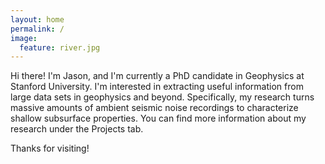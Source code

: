 ```yaml
---
layout: home
permalink: /
image:
  feature: river.jpg
---
```

<body>
<p>
Hi there! I'm Jason, and I'm currently a PhD candidate in Geophysics at Stanford
University. I'm interested in extracting useful information from large data sets
in geophysics and beyond. Specifically, my research turns massive amounts of 
ambient seismic noise recordings to characterize shallow subsurface properties.
You can find more information about my research under the Projects tab.
</p>
<!--In addition to geophysics, I am an avid sports fan with a particular interest in
sports analytics. You can find my work with PitchFX data in baseball under the
projects tab.-->
<p>
Thanks for visiting!
</p>
</body>
